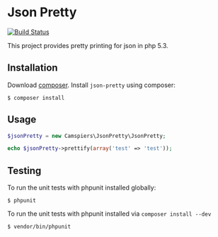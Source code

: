 Json Pretty
=======

[![Build Status](https://travis-ci.org/camspiers/json-pretty.png?branch=master)](https://travis-ci.org/camspiers/json-pretty)

This project provides pretty printing for json in php 5.3.

Installation
------------

Download [composer](http://getcomposer.org/download/).
Install `json-pretty` using composer:

    $ composer install

Usage
-----

```php
$jsonPretty = new Camspiers\JsonPretty\JsonPretty;

echo $jsonPretty->prettify(array('test' => 'test'));
```

Testing
-------

To run the unit tests with phpunit installed globally:

	$ phpunit

To run the unit tests with phpunit installed via `composer install --dev`

	$ vendor/bin/phpunit

